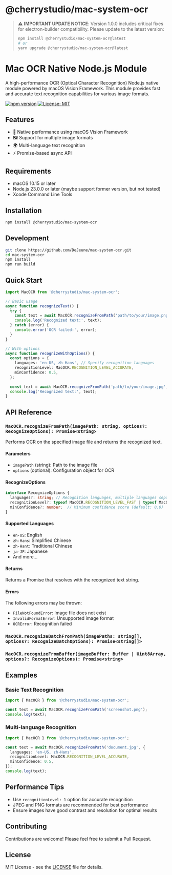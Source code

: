 # @cherrystudio/mac-system-ocr

> ⚠️ **IMPORTANT UPDATE NOTICE**: Version 1.0.0 includes critical fixes for electron-builder compatibility. Please update to the latest version:
> ```bash
> npm install @cherrystudio/mac-system-ocr@latest
> # or
> yarn upgrade @cherrystudio/mac-system-ocr@latest
> ```

# Mac OCR Native Node.js Module

A high-performance OCR (Optical Character Recognition) Node.js native module powered by macOS Vision Framework. This module provides fast and accurate text recognition capabilities for various image formats.

[![npm version](https://badge.fury.io/js/@cherrystudio%2Fmac-system-ocr.svg)](https://badge.fury.io/js/@cherrystudio%2Fmac-system-ocr)
[![License: MIT](https://img.shields.io/badge/License-MIT-yellow.svg)](https://opensource.org/licenses/MIT)

## Features

- 🚀 Native performance using macOS Vision Framework
- 🖼️ Support for multiple image formats
- 🌍 Multi-language text recognition
- ⚡️ Promise-based async API

## Requirements

- macOS 10.15 or later
- Node.js 23.0.0 or later (maybe support former version, but not tested)
- Xcode Command Line Tools

## Installation

```bash
npm install @cherrystudio/mac-system-ocr
```

## Development

```bash
git clone https://github.com/DeJeune/mac-system-ocr.git
cd mac-system-ocr
npm install
npm run build
```

## Quick Start

```typescript
import MacOCR from '@cherrystudio/mac-system-ocr';

// Basic usage
async function recognizeText() {
  try {
    const text = await MacOCR.recognizeFromPath('path/to/your/image.png');
    console.log('Recognized text:', text);
  } catch (error) {
    console.error('OCR failed:', error);
  }
}

// With options
async function recognizeWithOptions() {
  const options = {
    languages: 'en-US, zh-Hans', // Specify recognition languages
    recognitionLevel: MacOCR.RECOGNITION_LEVEL_ACCURATE,
    minConfidence: 0.5,
  };
  
  const text = await MacOCR.recognizeFromPath('path/to/your/image.jpg', options);
  console.log('Recognized text:', text);
}
```

## API Reference

### `MacOCR.recognizeFromPath(imagePath: string, options?: RecognizeOptions): Promise<string>`

Performs OCR on the specified image file and returns the recognized text.

#### Parameters

- `imagePath` (string): Path to the image file
- `options` (optional): Configuration object for OCR

#### RecognizeOptions

```typescript
interface RecognizeOptions {
  languages?: string; // Recognition languages, multiple languages separated by commas (default: 'en-US')
  recognitionLevel?: typeof MacOCR.RECOGNITION_LEVEL_FAST | typeof MacOCR.RECOGNITION_LEVEL_ACCURATE; // Use fast recognition mode  or accurate recognition mode
  minConfidence?: number;  // Minimum confidence score (default: 0.0)
}
```

#### Supported Languages

- `en-US`: English
- `zh-Hans`: Simplified Chinese
- `zh-Hant`: Traditional Chinese
- `ja-JP`: Japanese
- And more...

#### Returns

Returns a Promise that resolves with the recognized text string.

#### Errors

The following errors may be thrown:
- `FileNotFoundError`: Image file does not exist
- `InvalidFormatError`: Unsupported image format
- `OCRError`: Recognition failed

### `MacOCR.recognizeBatchFromPath(imagePaths: string[], options?: RecognizeBatchOptions): Promise<string[]>`

### `MacOCR.recognizeFromBuffer(imageBuffer: Buffer | Uint8Array, options?: RecognizeOptions): Promise<string>`

## Examples

### Basic Text Recognition

```typescript
import { MacOCR } from '@cherrystudio/mac-system-ocr';

const text = await MacOCR.recognizeFromPath('screenshot.png');
console.log(text);
```

### Multi-language Recognition

```typescript
import { MacOCR } from '@cherrystudio/mac-system-ocr';

const text = await MacOCR.recognizeFromPath('document.jpg', {
  languages: 'en-US, zh-Hans',
  recognitionLevel: MacOCR.RECOGNITION_LEVEL_ACCURATE,
  minConfidence: 0.5,
});
console.log(text);
```

## Performance Tips

- Use `recognitionLevel: 1` option for accurate recognition
- JPEG and PNG formats are recommended for best performance
- Ensure images have good contrast and resolution for optimal results

## Contributing

Contributions are welcome! Please feel free to submit a Pull Request.

## License

MIT License - see the [LICENSE](LICENSE) file for details.